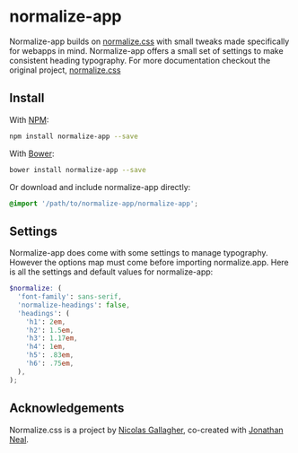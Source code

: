 # normalize-app
Normalize-app builds on [normalize.css](https://necolas.github.io/normalize.css/) with small
tweaks made specifically for webapps in mind. Normalize-app  offers a small
set of settings to make consistent heading typography. For more documentation
checkout the original project, [normalize.css](https://necolas.github.io/normalize.css/)

## Install
With [NPM](https://www.npmjs.com/package/normalize-app):

```bash
npm install normalize-app --save
```

With [Bower](https://bower.io/):

```bash
bower install normalize-app --save
```

Or download and include normalize-app directly:

```scss
@import '/path/to/normalize-app/normalize-app';
```

## Settings
Normalize-app does come with some settings to manage typography. However the options map
must come before importing normalize.app. Here is all the settings and default values for normalize-app:

```scss
$normalize: (
  'font-family': sans-serif,
  'normalize-headings': false,
  'headings': (
    'h1': 2em,
    'h2': 1.5em,
    'h3': 1.17em,
    'h4': 1em,
    'h5': .83em,
    'h6': .75em,
  ),
);
```

## Acknowledgements
Normalize.css is a project by [Nicolas Gallagher](https://github.com/necolas),
co-created with [Jonathan Neal](https://github.com/jonathantneal).
